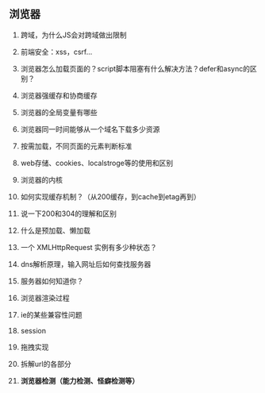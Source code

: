 ## 浏览器


1. 跨域，为什么JS会对跨域做出限制
2. 前端安全：xss，csrf...
3. 浏览器怎么加载页面的？script脚本阻塞有什么解决方法？defer和async的区别？
4. 浏览器强缓存和协商缓存
5. 浏览器的全局变量有哪些
6. 浏览器同一时间能够从一个域名下载多少资源
7. 按需加载，不同页面的元素判断标准
8. web存储、cookies、localstroge等的使用和区别
9. 浏览器的内核
10. 如何实现缓存机制？（从200缓存，到cache到etag再到）
11. 说一下200和304的理解和区别
12. 什么是预加载、懒加载
13. 一个 XMLHttpRequest 实例有多少种状态？
14. dns解析原理，输入网址后如何查找服务器
15. 服务器如何知道你？
16. 浏览器渲染过程
17. ie的某些兼容性问题
18. session
19. 拖拽实现
20. 拆解url的各部分


21. **浏览器检测（能力检测、怪癖检测等）**